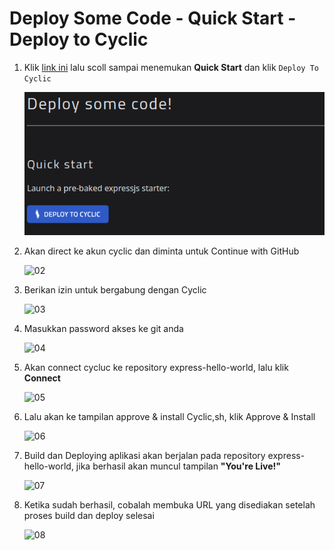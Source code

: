 # Deploy Some Code - Quick Start - Deploy to Cyclic

1. Klik [link ini](https://docs.cyclic.sh/) lalu scoll sampai menemukan **Quick Start** dan klik ```Deploy To Cyclic```
    
    ![01](https://github.com/muhammadakbaar/tekn-cloud-computing/blob/main/minggu-03/gambar-01.png)

2. Akan direct ke akun cyclic dan diminta untuk Continue with GitHub

    ![02]((https://github.com/muhammadakbaar/tekn-cloud-computing/blob/main/minggu-03/gambar-02.png))
    
3. Berikan izin untuk bergabung dengan Cyclic

    ![03]((https://github.com/muhammadakbaar/tekn-cloud-computing/blob/main/minggu-03/gambar-03.png))
    
4.  Masukkan password akses ke git anda

    ![04]((https://github.com/muhammadakbaar/tekn-cloud-computing/blob/main/minggu-03/gambar-04.png))
    
5.  Akan connect cycluc ke repository express-hello-world, lalu klik **Connect**

    ![05]((https://github.com/muhammadakbaar/tekn-cloud-computing/blob/main/minggu-03/gambar-05.png))
  
6.  Lalu akan ke tampilan approve & install Cyclic,sh, klik Approve & Install

    ![06]((https://github.com/muhammadakbaar/tekn-cloud-computing/blob/main/minggu-03/gambar-06.png))
    
7.  Build dan Deploying aplikasi akan berjalan pada repository express-hello-world, jika berhasil akan muncul tampilan **"You're Live!"**

     ![07]((https://github.com/muhammadakbaar/tekn-cloud-computing/blob/main/minggu-03/gambar-07.png))
 
 8.  Ketika sudah berhasil, cobalah membuka URL yang disediakan setelah proses build dan deploy selesai

     ![08]((https://github.com/muhammadakbaar/tekn-cloud-computing/blob/main/minggu-03/gambar-08.png))
